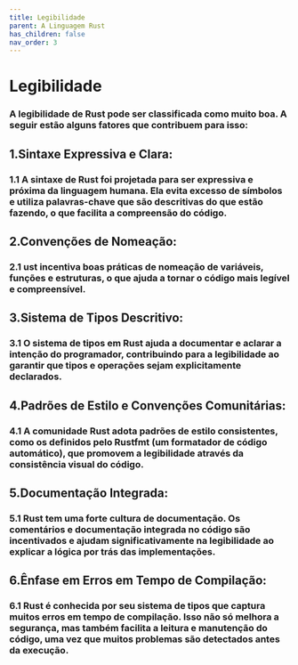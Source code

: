 ```yaml
---
title: Legibilidade
parent: A Linguagem Rust
has_children: false
nav_order: 3
---
```


# Legibilidade

###  A legibilidade de Rust pode ser classificada como muito boa. A seguir estão alguns fatores que contribuem para isso:

## 1.Sintaxe Expressiva e Clara:

###  1.1 A sintaxe de Rust foi projetada para ser expressiva e próxima da linguagem humana. Ela evita excesso de símbolos e utiliza palavras-chave que são descritivas do que estão fazendo, o que facilita a compreensão do código.

## 2.Convenções de Nomeação:

###  2.1 ust incentiva boas práticas de nomeação de variáveis, funções e estruturas, o que ajuda a tornar o código mais legível e compreensível.

## 3.Sistema de Tipos Descritivo:

###  3.1 O sistema de tipos em Rust ajuda a documentar e aclarar a intenção do programador, contribuindo para a legibilidade ao garantir que tipos e operações sejam explicitamente declarados.

## 4.Padrões de Estilo e Convenções Comunitárias:

### 4.1 A comunidade Rust adota padrões de estilo consistentes, como os definidos pelo Rustfmt (um formatador de código automático), que promovem a legibilidade através da consistência visual do código.

## 5.Documentação Integrada:

###  5.1 Rust tem uma forte cultura de documentação. Os comentários e documentação integrada no código são incentivados e ajudam significativamente na legibilidade ao explicar a lógica por trás das implementações.

## 6.Ênfase em Erros em Tempo de Compilação:

###  6.1 Rust é conhecida por seu sistema de tipos que captura muitos erros em tempo de compilação. Isso não só melhora a segurança, mas também facilita a leitura e manutenção do código, uma vez que muitos problemas são detectados antes da execução.
